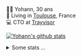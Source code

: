 <p>
  👨🏻 <bold>Yohann</bold>, 30 ans<br/>
  💼 Living in <a href="https://www.google.com/maps?q=toulouse">Toulouse</a>, France<br/>
  💻 CTO at <a href="https://trayvisor.com/">Trayvisor</a><br/>
</p>

<a href="https://github.com/anuraghazra/github-readme-stats"><img align="center" src="https://github-readme-stats-dviw-8taegaswk-yohann84ls-projects.vercel.app//api?username=yohann84L&show_icons=true&include_all_commits=true" alt="Yohann's github stats" /> </a>


<details>
  <summary>Some stats ...</summary><br/>
  

<!--START_SECTION:waka-->
![Code Time](http://img.shields.io/badge/Code%20Time-1%2C307%20hrs%202%20mins-blue)

![Profile Views](http://img.shields.io/badge/Profile%20Views-0-blue)

**🐱 My GitHub Data** 

> 📦 441.0 kB Used in GitHub's Storage 
 > 
> 🏆 494 Contributions in the Year 2025
 > 
> 🚫 Not Opted to Hire
 > 
> 📜 26 Public Repositories 
 > 
> 🔑 21 Private Repositories 
 > 
**I'm an Early 🐤** 

```text
🌞 Morning                27572 commits       ███████░░░░░░░░░░░░░░░░░░   29.57 % 
🌆 Daytime                54022 commits       ██████████████░░░░░░░░░░░   57.94 % 
🌃 Evening                11503 commits       ███░░░░░░░░░░░░░░░░░░░░░░   12.34 % 
🌙 Night                  145 commits         ░░░░░░░░░░░░░░░░░░░░░░░░░   00.16 % 
```
📅 **I'm Most Productive on Wednesday** 

```text
Monday                   17983 commits       █████░░░░░░░░░░░░░░░░░░░░   19.29 % 
Tuesday                  17493 commits       █████░░░░░░░░░░░░░░░░░░░░   18.76 % 
Wednesday                19051 commits       █████░░░░░░░░░░░░░░░░░░░░   20.43 % 
Thursday                 18882 commits       █████░░░░░░░░░░░░░░░░░░░░   20.25 % 
Friday                   18097 commits       █████░░░░░░░░░░░░░░░░░░░░   19.41 % 
Saturday                 671 commits         ░░░░░░░░░░░░░░░░░░░░░░░░░   00.72 % 
Sunday                   1065 commits        ░░░░░░░░░░░░░░░░░░░░░░░░░   01.14 % 
```


📊 **This Week I Spent My Time On** 

```text
🕑︎ Time Zone: Europe/Paris

💬 Programming Languages: 
Markdown                 3 hrs 14 mins       ████████████████████░░░░░   79.84 % 
Other                    49 mins             █████░░░░░░░░░░░░░░░░░░░░   20.16 % 

🔥 Editors: 
Zed                      3 hrs 51 mins       ████████████████████████░   95.07 % 
Notes                    11 mins             █░░░░░░░░░░░░░░░░░░░░░░░░   04.93 % 

💻 Operating System: 
Mac                      4 hrs 3 mins        █████████████████████████   100.00 % 
```

**I Mostly Code in Python** 

```text
Python                   26 repos            ██████████████░░░░░░░░░░░   55.32 % 
Jupyter Notebook         4 repos             ██░░░░░░░░░░░░░░░░░░░░░░░   08.51 % 
JavaScript               3 repos             ██░░░░░░░░░░░░░░░░░░░░░░░   06.38 % 
HTML                     2 repos             █░░░░░░░░░░░░░░░░░░░░░░░░   04.26 % 
Shell                    1 repo              █░░░░░░░░░░░░░░░░░░░░░░░░   02.13 % 
```




 Last Updated on 12/07/2025 00:43:50 UTC
<!--END_SECTION:waka-->

